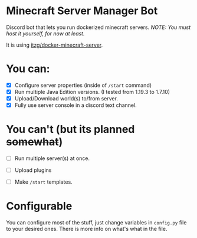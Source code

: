 # Minecraft Server Manager Bot
Discord bot that lets you run dockerized minecraft servers.
*NOTE: You must host it yourself, for now at least.*

It is using [itzg/docker-minecraft-server](https://github.com/itzg/docker-minecraft-server).

# You can:
- [x] Configure server properties (inside of `/start` command)
- [x] Run multiple Java Edition versions. (I tested from 1.19.3 to 1.7.10)
- [x] Upload/Download world(s) to/from server.
- [x] Fully use server console in a discord text channel.

# You can't (but its planned ~~somewhat~~)
- [ ] Run multiple server(s) at once.
- [ ] Upload plugins
- [ ] Make `/start` templates.


# Configurable
You can configure most of the stuff, just change variables in `config.py` file to your desired ones.
There is more info on what's what in the file.
